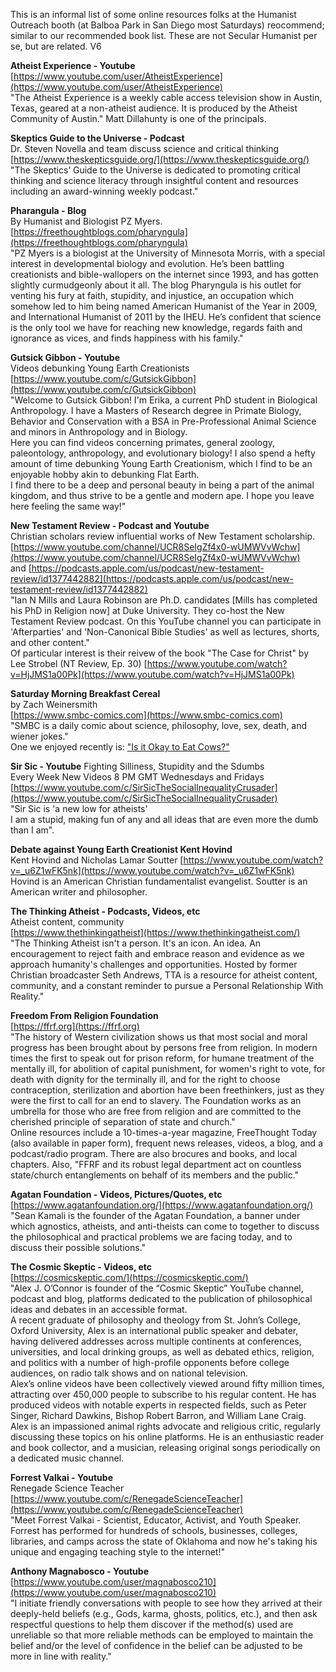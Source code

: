 This is an informal list of some online resources folks at the Humanist Outreach booth (at Balboa Park in San Diego most Saturdays) reocommend; similar to our recommended book list. These are not Secular Humanist per se, but are related.  V6

**Atheist Experience - Youtube**  
[https://www.youtube.com/user/AtheistExperience](https://www.youtube.com/user/AtheistExperience)  
"The Atheist Experience is a weekly cable access television show in Austin, Texas, geared at a non-atheist audience. It is produced by the Atheist Community of Austin." Matt Dillahunty is one of the principals.

**Skeptics Guide to the Universe - Podcast**  
Dr. Steven Novella and team discuss science and critical thinking  
[https://www.theskepticsguide.org/](https://www.theskepticsguide.org/)  
"The Skeptics’ Guide to the Universe is dedicated to promoting critical thinking and science literacy through insightful content and resources including an award-winning weekly podcast."

**Pharangula - Blog**  
By Humanist and Biologist PZ Myers.  
[https://freethoughtblogs.com/pharyngula](https://freethoughtblogs.com/pharyngula)  
"PZ Myers is a biologist at the University of Minnesota Morris, with a special interest in developmental biology and evolution. He’s been battling creationists and bible-wallopers on the internet since 1993, and has gotten slightly curmudgeonly about it all. The blog Pharyngula is his outlet for venting his fury at faith, stupidity, and injustice, an occupation which somehow led to him being named American Humanist of the Year in 2009, and International Humanist of 2011 by the IHEU. He’s confident that science is the only tool we have for reaching new knowledge, regards faith and ignorance as vices, and finds happiness with his family."

**Gutsick Gibbon - Youtube**  
Videos debunking Young Earth Creationists  
[https://www.youtube.com/c/GutsickGibbon](https://www.youtube.com/c/GutsickGibbon)  
"Welcome to Gutsick Gibbon! I'm Erika, a current PhD student in Biological Anthropology. I have a Masters of Research degree in Primate Biology, Behavior and Conservation with a BSA in Pre-Professional Animal Science and minors in Anthropology and in Biology.  
Here you can find videos concerning primates, general zoology, paleontology, anthropology, and evolutionary biology! I also spend a hefty amount of time debunking Young Earth Creationism, which I find to be an enjoyable hobby akin to debunking Flat Earth.  
I find there to be a deep and personal beauty in being a part of the animal kingdom, and thus strive to be a gentle and modern ape. I hope you leave here feeling the same way!"

**New Testament Review - Podcast and Youtube**  
Christian scholars review influential works of New Testament scholarship.  
[https://www.youtube.com/channel/UCR8SeIgZf4x0-wUMWVvWchw](https://www.youtube.com/channel/UCR8SeIgZf4x0-wUMWVvWchw)  
and [https://podcasts.apple.com/us/podcast/new-testament-review/id1377442882](https://podcasts.apple.com/us/podcast/new-testament-review/id1377442882)  
"Ian N Mills and Laura Robinson are Ph.D. candidates \[Mills has completed his PhD in Religion now\] at Duke University. They co-host the New Testament Review podcast. On this YouTube channel you can participate in 'Afterparties' and 'Non-Canonical Bible Studies' as well as lectures, shorts, and other content."  
Of particular interest is their reivew of the book "The Case for Christ" by Lee Strobel (NT Review, Ep. 30) [https://www.youtube.com/watch?v=HjJMS1a00Pk](https://www.youtube.com/watch?v=HjJMS1a00Pk)

**Saturday Morning Breakfast Cereal**  
by Zach Weinersmith  
[https://www.smbc-comics.com](https://www.smbc-comics.com)  
"SMBC is a daily comic about science, philosophy, love, sex, death, and wiener jokes."  
One we enjoyed recently is: ["Is it Okay to Eat Cows?"](https://www.smbc-comics.com/comic/okay-3)

**Sir Sic - Youtube** 
Fighting Silliness, Stupidity and the Sdumbs  
Every Week New Videos 8 PM GMT Wednesdays and Fridays  
[https://www.youtube.com/c/SirSicTheSocialInequalityCrusader](https://www.youtube.com/c/SirSicTheSocialInequalityCrusader)  
"Sir Sic is 'a new low for atheists'  
I am a stupid, making fun of any and all ideas that are even more the dumb than I am".

**Debate against Young Earth Creationist Kent Hovind**  
Kent Hovind and Nicholas Lamar Soutter
[https://www.youtube.com/watch?v=_u6Z1wFK5nk](https://www.youtube.com/watch?v=_u6Z1wFK5nk)
Hovind is an American Christian fundamentalist evangelist.
Soutter is an American writer and philosopher.

**The Thinking Atheist - Podcasts, Videos, etc**  
Atheist content, community  
[https://www.thethinkingatheist](https://www.thethinkingatheist.com/)  
"The Thinking Atheist isn't a person. It's an icon. An idea. An encouragement to reject faith and embrace reason and evidence as we approach humanity's challenges and opportunities. Hosted by former Christian broadcaster Seth Andrews, TTA is a resource for atheist content, community, and a constant reminder to pursue a Personal Relationship With Reality."

**Freedom From Religion Foundation**  
[https://ffrf.org](https://ffrf.org)  
"The history of Western civilization shows us that most social and moral progress has been brought about by persons free from religion. In modern times the first to speak out for prison reform, for humane treatment of the mentally ill, for abolition of capital punishment, for women's right to vote, for death with dignity for the terminally ill, and for the right to choose contraception, sterilization and abortion have been freethinkers, just as they were the first to call for an end to slavery. The Foundation works as an umbrella for those who are free from religion and are committed to the cherished principle of separation of state and church."  
Online resources include a 10-times-a-year magazine, FreeThought Today (also available in paper form), frequent news releases, videos, a blog, and a podcast/radio program. There are also brocures and books, and local chapters. Also, "FFRF and its robust legal department act on countless state/church entanglements on behalf of its members and the public."

**Agatan Foundation - Videos, Pictures/Quotes, etc**  
[https://www.agatanfoundation.org/](https://www.agatanfoundation.org/)  
"Sean Kamali is the founder of the Agatan Foundation, a banner under which agnostics, atheists, and anti-theists can come to together to discuss the philosophical and practical problems we are facing today, and to discuss their possible solutions."

**The Cosmic Skeptic - Videos, etc**  
[https://cosmicskeptic.com/](https://cosmicskeptic.com/)  
"Alex J. O’Connor is founder of the “Cosmic Skeptic” YouTube channel, podcast and blog, platforms dedicated to the publication of philosophical ideas and debates in an accessible format.  
A recent graduate of philosophy and theology from St. John’s College, Oxford University, Alex is an international public speaker and debater, having delivered addresses across multiple continents at conferences, universities, and local drinking groups, as well as debated ethics, religion, and politics with a number of high-profile opponents before college audiences, on radio talk shows and on national television.  
Alex’s online videos have been collectively viewed around fifty million times, attracting over 450,000 people to subscribe to his regular content. He has produced videos with notable experts in respected fields, such as Peter Singer, Richard Dawkins, Bishop Robert Barron, and William Lane Craig.  
Alex is an impassioned animal rights advocate and religious critic, regularly discussing these topics on his online platforms. He is an enthusiastic reader and book collector, and a musician, releasing original songs periodically on a dedicated music channel.

**Forrest Valkai - Youtube**    
Renegade Science Teacher  
[https://www.youtube.com/c/RenegadeScienceTeacher](https://www.youtube.com/c/RenegadeScienceTeacher)  
"Meet Forrest Valkai - Scientist, Educator, Activist, and Youth Speaker. Forrest has performed for hundreds of schools, businesses, colleges, libraries, and camps across the state of Oklahoma and now he's taking his unique and engaging teaching style to the internet!"

**Anthony Magnabosco - Youtube**    
[https://www.youtube.com/user/magnabosco210](https://www.youtube.com/user/magnabosco210)  
"I initiate friendly conversations with people to see how they arrived at their deeply-held beliefs (e.g., Gods, karma, ghosts, politics, etc.), and then ask respectful questions to help them discover if the method(s) used are unreliable so that more reliable methods can be employed to maintain the belief and/or the level of confidence in the belief can be adjusted to be more in line with reality."

